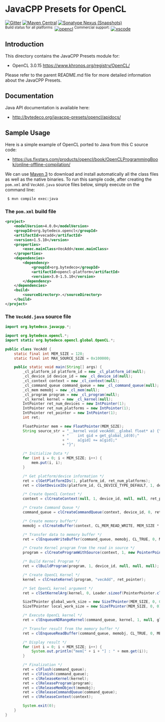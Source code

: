 JavaCPP Presets for OpenCL 
==========================

[![Gitter](https://badges.gitter.im/bytedeco/javacpp.svg)](https://gitter.im/bytedeco/javacpp) [![Maven Central](https://maven-badges.herokuapp.com/maven-central/org.bytedeco/opencl/badge.svg)](https://maven-badges.herokuapp.com/maven-central/org.bytedeco/opencl) [![Sonatype Nexus (Snapshots)](https://img.shields.io/nexus/s/https/oss.sonatype.org/org.bytedeco/opencl.svg)](http://bytedeco.org/builds/)  
<sup>Build status for all platforms:</sup> [![opencl](https://github.com/bytedeco/javacpp-presets/workflows/opencl/badge.svg)](https://github.com/bytedeco/javacpp-presets/actions?query=workflow%3Aopencl)  <sup>Commercial support:</sup> [![xscode](https://img.shields.io/badge/Available%20on-xs%3Acode-blue?style=?style=plastic&logo=appveyor&logo=data:image/png;base64,iVBORw0KGgoAAAANSUhEUgAAAEAAAABACAMAAACdt4HsAAAAGXRFWHRTb2Z0d2FyZQBBZG9iZSBJbWFnZVJlYWR5ccllPAAAAAZQTFRF////////VXz1bAAAAAJ0Uk5T/wDltzBKAAAAlUlEQVR42uzXSwqAMAwE0Mn9L+3Ggtgkk35QwcnSJo9S+yGwM9DCooCbgn4YrJ4CIPUcQF7/XSBbx2TEz4sAZ2q1RAECBAiYBlCtvwN+KiYAlG7UDGj59MViT9hOwEqAhYCtAsUZvL6I6W8c2wcbd+LIWSCHSTeSAAECngN4xxIDSK9f4B9t377Wd7H5Nt7/Xz8eAgwAvesLRjYYPuUAAAAASUVORK5CYII=)](https://xscode.com/bytedeco/javacpp-presets)


Introduction
------------
This directory contains the JavaCPP Presets module for:

 * OpenCL 3.0.15  https://www.khronos.org/registry/OpenCL/

Please refer to the parent README.md file for more detailed information about the JavaCPP Presets.


Documentation
-------------
Java API documentation is available here:

 * http://bytedeco.org/javacpp-presets/opencl/apidocs/


Sample Usage
------------
Here is a simple example of OpenCL ported to Java from this C source code:

 * https://us.fixstars.com/products/opencl/book/OpenCLProgrammingBook/online-offline-compilation/

We can use [Maven 3](http://maven.apache.org/) to download and install automatically all the class files as well as the native binaries. To run this sample code, after creating the `pom.xml` and `VecAdd.java` source files below, simply execute on the command line:
```bash
 $ mvn compile exec:java
```

### The `pom.xml` build file
```xml
<project>
    <modelVersion>4.0.0</modelVersion>
    <groupId>org.bytedeco.opencl</groupId>
    <artifactId>vecadd</artifactId>
    <version>1.5.10</version>
    <properties>
        <exec.mainClass>VecAdd</exec.mainClass>
    </properties>
    <dependencies>
        <dependency>
            <groupId>org.bytedeco</groupId>
            <artifactId>opencl-platform</artifactId>
            <version>3.0-1.5.10</version>
        </dependency>
    </dependencies>
    <build>
        <sourceDirectory>.</sourceDirectory>
    </build>
</project>
```

### The `VecAdd.java` source file
```java
import org.bytedeco.javacpp.*;

import org.bytedeco.opencl.*;
import static org.bytedeco.opencl.global.OpenCL.*;

public class VecAdd {
    static final int MEM_SIZE = 128;
    static final int MAX_SOURCE_SIZE = 0x100000;

    public static void main(String[] args) {
        _cl_platform_id platform_id = new _cl_platform_id(null);
        _cl_device_id device_id = new _cl_device_id(null);
        _cl_context context = new _cl_context(null);
        _cl_command_queue command_queue = new _cl_command_queue(null);
        _cl_mem memobj = new _cl_mem(null);
        _cl_program program = new _cl_program(null);
        _cl_kernel kernel = new _cl_kernel(null);
        IntPointer ret_num_devices = new IntPointer(1);
        IntPointer ret_num_platforms = new IntPointer(1);
        IntPointer ret_pointer = new IntPointer(1);
        int ret;

        FloatPointer mem = new FloatPointer(MEM_SIZE);
        String source_str = "__kernel void vecAdd(__global float* a) {"
                          + "    int gid = get_global_id(0);"
                          + "    a[gid] += a[gid];"
                          + "}";

        /* Initialize Data */
        for (int i = 0; i < MEM_SIZE; i++) {
            mem.put(i, i);
        }

        /* Get platform/device information */
        ret = clGetPlatformIDs(1, platform_id, ret_num_platforms);
        ret = clGetDeviceIDs(platform_id, CL_DEVICE_TYPE_DEFAULT, 1, device_id, ret_num_devices);

        /* Create OpenCL Context */
        context = clCreateContext(null, 1, device_id, null, null, ret_pointer);

        /* Create Command Queue */
        command_queue = clCreateCommandQueue(context, device_id, 0, ret_pointer);

        /* Create memory buffer*/
        memobj = clCreateBuffer(context, CL_MEM_READ_WRITE, MEM_SIZE * Loader.sizeof(FloatPointer.class), null, ret_pointer);

        /* Transfer data to memory buffer */
        ret = clEnqueueWriteBuffer(command_queue, memobj, CL_TRUE, 0, MEM_SIZE * Loader.sizeof(FloatPointer.class), mem, 0, (PointerPointer)null, null);

        /* Create Kernel program from the read in source */
        program = clCreateProgramWithSource(context, 1, new PointerPointer(source_str), new SizeTPointer(1).put(source_str.length()), ret_pointer);

        /* Build Kernel Program */
        ret = clBuildProgram(program, 1, device_id, null, null, null);

        /* Create OpenCL Kernel */
        kernel = clCreateKernel(program, "vecAdd", ret_pointer);

        /* Set OpenCL kernel argument */
        ret = clSetKernelArg(kernel, 0, Loader.sizeof(PointerPointer.class), new PointerPointer(1).put(memobj));

        SizeTPointer global_work_size = new SizeTPointer(MEM_SIZE, 0, 0);
        SizeTPointer local_work_size = new SizeTPointer(MEM_SIZE, 0, 0);

        /* Execute OpenCL kernel */
        ret = clEnqueueNDRangeKernel(command_queue, kernel, 1, null, global_work_size, local_work_size, 0, (PointerPointer)null, null);

        /* Transfer result from the memory buffer */
        ret = clEnqueueReadBuffer(command_queue, memobj, CL_TRUE, 0, MEM_SIZE * Loader.sizeof(FloatPointer.class), mem, 0, (PointerPointer)null, null);

        /* Display result */
        for (int i = 0; i < MEM_SIZE; i++) {
            System.out.println("mem[" + i + "] : " + mem.get(i));
        }

        /* Finalization */
        ret = clFlush(command_queue);
        ret = clFinish(command_queue);
        ret = clReleaseKernel(kernel);
        ret = clReleaseProgram(program);
        ret = clReleaseMemObject(memobj);
        ret = clReleaseCommandQueue(command_queue);
        ret = clReleaseContext(context);

        System.exit(0);
    }
}
```
